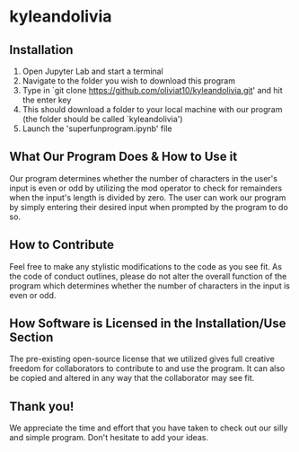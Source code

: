 # kyleandolivia

## Installation
1. Open Jupyter Lab and start a terminal
2. Navigate to the folder you wish to download this program
3. Type in `git clone https://github.com/oliviat10/kyleandolivia.git' and hit the enter key
4. This should download a folder to your local machine with our program (the folder should be called `kyleandolivia')
5. Launch the 'superfunprogram.ipynb' file

## What Our Program Does & How to Use it
Our program determines whether the number of characters in the user's input is even or odd by utilizing the mod operator to check for remainders when the input's length is divided by zero. The user can work our program by simply entering their desired input when prompted by the program to do so.

## How to Contribute
Feel free to make any stylistic modifications to the code as you see fit. As the code of conduct outlines, please do not alter the overall function of the program which determines whether the number of characters in the input is even or odd.

## How Software is Licensed in the Installation/Use Section
The pre-existing open-source license that we utilized gives full creative freedom for collaborators to contribute to and use the program. It can also be copied and altered in any way that the collaborator may see fit.

## Thank you!
We appreciate the time and effort that you have taken to check out our silly and simple program. Don't hesitate to add your ideas.
